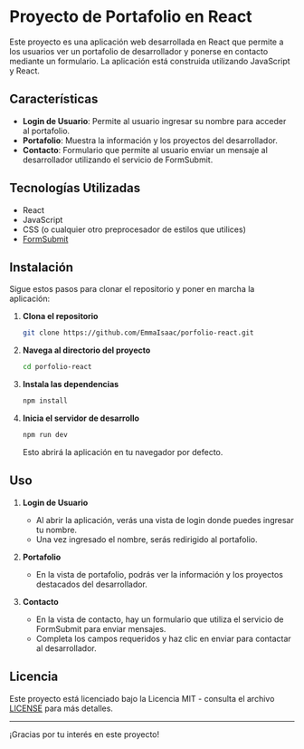 # Proyecto de Portafolio en React

Este proyecto es una aplicación web desarrollada en React que permite a los usuarios ver un portafolio de desarrollador y ponerse en contacto mediante un formulario. La aplicación está construida utilizando JavaScript y React.

## Características

- **Login de Usuario**: Permite al usuario ingresar su nombre para acceder al portafolio.
- **Portafolio**: Muestra la información y los proyectos del desarrollador.
- **Contacto**: Formulario que permite al usuario enviar un mensaje al desarrollador utilizando el servicio de FormSubmit.

## Tecnologías Utilizadas

- React
- JavaScript
- CSS (o cualquier otro preprocesador de estilos que utilices)
- [FormSubmit](https://formsubmit.co/)

## Instalación

Sigue estos pasos para clonar el repositorio y poner en marcha la aplicación:

1. **Clona el repositorio**

   ```bash
   git clone https://github.com/EmmaIsaac/porfolio-react.git
   ```

2. **Navega al directorio del proyecto**

   ```bash
   cd porfolio-react
   ```

3. **Instala las dependencias**

   ```bash
   npm install
   ```

4. **Inicia el servidor de desarrollo**

   ```bash
   npm run dev
   ```

   Esto abrirá la aplicación en tu navegador por defecto.

## Uso

1. **Login de Usuario**

   - Al abrir la aplicación, verás una vista de login donde puedes ingresar tu nombre.
   - Una vez ingresado el nombre, serás redirigido al portafolio.

2. **Portafolio**

   - En la vista de portafolio, podrás ver la información y los proyectos destacados del desarrollador.

3. **Contacto**

   - En la vista de contacto, hay un formulario que utiliza el servicio de FormSubmit para enviar mensajes.
   - Completa los campos requeridos y haz clic en enviar para contactar al desarrollador.

## Licencia

Este proyecto está licenciado bajo la Licencia MIT - consulta el archivo [LICENSE](LICENSE) para más detalles.

---

¡Gracias por tu interés en este proyecto!
